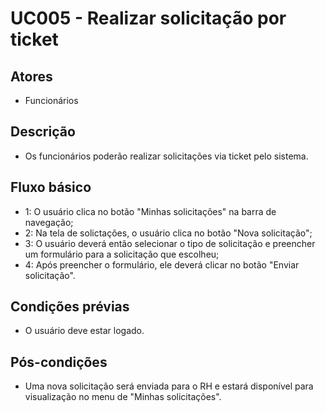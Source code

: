 # UC005 - Realizar solicitação por ticket
## Atores
- Funcionários
## Descrição
- Os funcionários poderão realizar solicitações via ticket pelo sistema.
## Fluxo básico   
- 1: O usuário clica no botão "Minhas solicitações" na barra de navegação;
- 2: Na tela de solictações, o usuário clica no botão "Nova solicitação";
- 3: O usuário deverá então selecionar o tipo de solicitação e preencher um formulário para a solicitação que escolheu;
- 4: Após preencher o formulário, ele deverá clicar no botão "Enviar solicitação".
## Condições prévias
- O usuário deve estar logado.
## Pós-condições
- Uma nova solicitação será enviada para o RH e estará disponível para visualização no menu de "Minhas solicitações".
